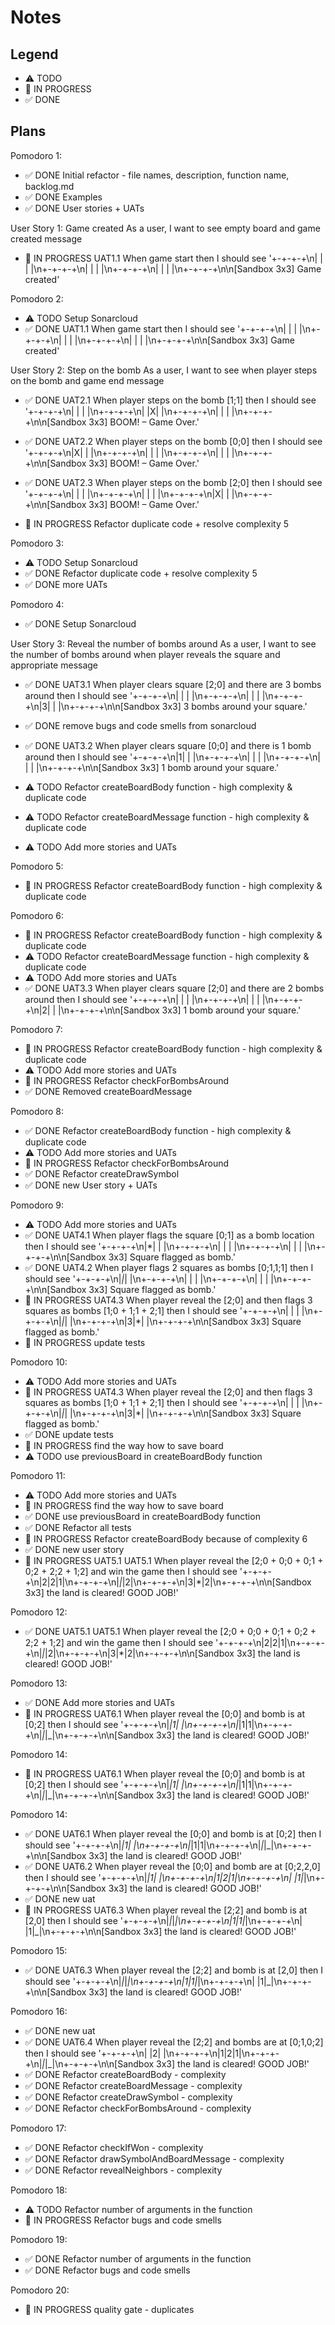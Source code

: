 # Notes

## Legend

- ⚠ TODO
- 🚧 IN PROGRESS
- ✅ DONE

## Plans

Pomodoro 1:

- ✅ DONE Initial refactor - file names, description, function name, backlog.md
- ✅ DONE Examples
- ✅ DONE User stories + UATs

User Story 1: Game created
As a user, I want to see empty board and game created message

- 🚧 IN PROGRESS UAT1.1 When game start then I should see '+-+-+-+\n| | | |\n+-+-+-+\n| | | |\n+-+-+-+\n| | | |\n+-+-+-+\n\n[Sandbox 3x3] Game created'

Pomodoro 2:

- ⚠ TODO Setup Sonarcloud
- ✅ DONE UAT1.1 When game start then I should see '+-+-+-+\n| | | |\n+-+-+-+\n| | | |\n+-+-+-+\n| | | |\n+-+-+-+\n\n[Sandbox 3x3] Game created'

User Story 2: Step on the bomb
As a user, I want to see when player steps on the bomb and game end message

- ✅ DONE UAT2.1 When player steps on the bomb [1;1] then I should see '+-+-+-+\n| | | |\n+-+-+-+\n| |X| |\n+-+-+-+\n| | | |\n+-+-+-+\n\n[Sandbox 3x3] BOOM! – Game Over.'

- ✅ DONE UAT2.2 When player steps on the bomb [0;0] then I should see '+-+-+-+\n|X| | |\n+-+-+-+\n| | | |\n+-+-+-+\n| | | |\n+-+-+-+\n\n[Sandbox 3x3] BOOM! – Game Over.'

- ✅ DONE UAT2.3 When player steps on the bomb [2;0] then I should see '+-+-+-+\n| | | |\n+-+-+-+\n| | | |\n+-+-+-+\n|X| | |\n+-+-+-+\n\n[Sandbox 3x3] BOOM! – Game Over.'

- 🚧 IN PROGRESS Refactor duplicate code + resolve complexity 5

Pomodoro 3:

- ⚠ TODO Setup Sonarcloud
- ✅ DONE Refactor duplicate code + resolve complexity 5
- ✅ DONE more UATs

Pomodoro 4:

- ✅ DONE Setup Sonarcloud

User Story 3: Reveal the number of bombs around
As a user, I want to see the number of bombs around when player reveals the square and appropriate message

- ✅ DONE UAT3.1 When player clears square [2;0] and there are 3 bombs around then I should see '+-+-+-+\n| | | |\n+-+-+-+\n| | | |\n+-+-+-+\n|3| | |\n+-+-+-+\n\n[Sandbox 3x3] 3 bombs around your square.'
- ✅ DONE remove bugs and code smells from sonarcloud

- ✅ DONE UAT3.2 When player clears square [0;0] and there is 1 bomb around then I should see '+-+-+-+\n|1| | |\n+-+-+-+\n| | | |\n+-+-+-+\n| | | |\n+-+-+-+\n\n[Sandbox 3x3] 1 bomb around your square.'

- ⚠ TODO Refactor createBoardBody function - high complexity & duplicate code
- ⚠ TODO Refactor createBoardMessage function - high complexity & duplicate code
- ⚠ TODO Add more stories and UATs

Pomodoro 5:

- 🚧 IN PROGRESS Refactor createBoardBody function - high complexity & duplicate code

Pomodoro 6:

- 🚧 IN PROGRESS Refactor createBoardBody function - high complexity & duplicate code
- ⚠ TODO Refactor createBoardMessage function - high complexity & duplicate code
- ⚠ TODO Add more stories and UATs
- ✅ DONE UAT3.3 When player clears square [2;0] and there are 2 bombs around then I should see '+-+-+-+\n| | | |\n+-+-+-+\n| | | |\n+-+-+-+\n|2| | |\n+-+-+-+\n\n[Sandbox 3x3] 1 bomb around your square.'

Pomodoro 7:

- 🚧 IN PROGRESS Refactor createBoardBody function - high complexity & duplicate code
- ⚠ TODO Add more stories and UATs
- 🚧 IN PROGRESS Refactor checkForBombsAround
- ✅ DONE Removed createBoardMessage

Pomodoro 8:

- ✅ DONE Refactor createBoardBody function - high complexity & duplicate code
- ⚠ TODO Add more stories and UATs
- 🚧 IN PROGRESS Refactor checkForBombsAround
- ✅ DONE Refactor createDrawSymbol
- ✅ DONE new User story + UATs

Pomodoro 9:

- ⚠ TODO Add more stories and UATs
- ✅ DONE UAT4.1 When player flags the square [0;1] as a bomb location then I should see '+-+-+-+\n|\*| | |\n+-+-+-+\n| | | |\n+-+-+-+\n| | | |\n+-+-+-+\n\n[Sandbox 3x3] Square flagged as bomb.'
- ✅ DONE UAT4.2 When player flags 2 squares as bombs [0;1,1;1] then I should see '+-+-+-+\n|_|_| |\n+-+-+-+\n| | | |\n+-+-+-+\n| | | |\n+-+-+-+\n\n[Sandbox 3x3] Square flagged as bomb.'
- 🚧 IN PROGRESS UAT4.3 When player reveal the [2;0] and then flags 3 squares as bombs [1;0 + 1;1 + 2;1] then I should see '+-+-+-+\n| | | |\n+-+-+-+\n|_|_| |\n+-+-+-+\n|3|\*| |\n+-+-+-+\n\n[Sandbox 3x3] Square flagged as bomb.'
- 🚧 IN PROGRESS update tests

Pomodoro 10:

- ⚠ TODO Add more stories and UATs
- 🚧 IN PROGRESS UAT4.3 When player reveal the [2;0] and then flags 3 squares as bombs [1;0 + 1;1 + 2;1] then I should see '+-+-+-+\n| | | |\n+-+-+-+\n|_|_| |\n+-+-+-+\n|3|\*| |\n+-+-+-+\n\n[Sandbox 3x3] Square flagged as bomb.'
- ✅ DONE update tests
- 🚧 IN PROGRESS find the way how to save board
- ⚠ TODO use previousBoard in createBoardBody function

Pomodoro 11:

- ⚠ TODO Add more stories and UATs
- 🚧 IN PROGRESS find the way how to save board
- ✅ DONE use previousBoard in createBoardBody function
- ✅ DONE Refactor all tests
- 🚧 IN PROGRESS Refactor createBoardBody because of complexity 6
- ✅ DONE new user story
- 🚧 IN PROGRESS UAT5.1 UAT5.1 When player reveal the [2;0 + 0;0 + 0;1 + 0;2 + 2;2 + 1;2] and win the game then I should see '+-+-+-+\n|2|2|1|\n+-+-+-+\n|_|_|2|\n+-+-+-+\n|3|\*|2|\n+-+-+-+\n\n[Sandbox 3x3] the land is cleared! GOOD JOB!'

Pomodoro 12:

- ✅ DONE UAT5.1 UAT5.1 When player reveal the [2;0 + 0;0 + 0;1 + 0;2 + 2;2 + 1;2] and win the game then I should see '+-+-+-+\n|2|2|1|\n+-+-+-+\n|_|_|2|\n+-+-+-+\n|3|\*|2|\n+-+-+-+\n\n[Sandbox 3x3] the land is cleared! GOOD JOB!'

Pomodoro 13:

- ✅ DONE Add more stories and UATs
- 🚧 IN PROGRESS UAT6.1 When player reveal the [0;0] and bomb is at [0;2] then I should see
  '+-+-+-+\n|_|1| |\n+-+-+-+\n|_|1|1|\n+-+-+-+\n|_|_|\_|\n+-+-+-+\n\n[Sandbox 3x3] the land is cleared! GOOD JOB!'

Pomodoro 14:

- 🚧 IN PROGRESS UAT6.1 When player reveal the [0;0] and bomb is at [0;2] then I should see
  '+-+-+-+\n|_|1| |\n+-+-+-+\n|_|1|1|\n+-+-+-+\n|_|_|\_|\n+-+-+-+\n\n[Sandbox 3x3] the land is cleared! GOOD JOB!'

Pomodoro 14:

- ✅ DONE UAT6.1 When player reveal the [0;0] and bomb is at [0;2] then I should see
  '+-+-+-+\n|_|1| |\n+-+-+-+\n|_|1|1|\n+-+-+-+\n|_|_|\_|\n+-+-+-+\n\n[Sandbox 3x3] the land is cleared! GOOD JOB!'
- ✅ DONE UAT6.2 When player reveal the [0;0] and bomb are at [0;2,2,0] then I should see '+-+-+-+\n|_|1| |\n+-+-+-+\n|1|2|1|\n+-+-+-+\n| |1|_|\n+-+-+-+\n\n[Sandbox 3x3] the land is cleared! GOOD JOB!'
- ✅ DONE new uat
- 🚧 IN PROGRESS UAT6.3 When player reveal the [2;2] and bomb is at [2,0] then I should see '+-+-+-+\n|_|_|_|\n+-+-+-+\n|1|1|_|\n+-+-+-+\n| |1|\_|\n+-+-+-+\n\n[Sandbox 3x3] the land is cleared! GOOD JOB!'

Pomodoro 15:

- ✅ DONE UAT6.3 When player reveal the [2;2] and bomb is at [2,0] then I should see '+-+-+-+\n|_|_|_|\n+-+-+-+\n|1|1|_|\n+-+-+-+\n| |1|\_|\n+-+-+-+\n\n[Sandbox 3x3] the land is cleared! GOOD JOB!'

Pomodoro 16:

- ✅ DONE new uat
- ✅ DONE UAT6.4 When player reveal the [2;2] and bombs are at [0;1,0;2] then I should see '+-+-+-+\n| |2| |\n+-+-+-+\n|1|2|1|\n+-+-+-+\n|_|_|\_|\n+-+-+-+\n\n[Sandbox 3x3] the land is cleared! GOOD JOB!'
- ✅ DONE Refactor createBoardBody - complexity
- ✅ DONE Refactor createBoardMessage - complexity
- ✅ DONE Refactor createDrawSymbol - complexity
- ✅ DONE Refactor checkForBombsAround - complexity

Pomodoro 17:

- ✅ DONE Refactor checkIfWon - complexity
- ✅ DONE Refactor drawSymbolAndBoardMessage - complexity
- ✅ DONE Refactor revealNeighbors - complexity

Pomodoro 18:

- ⚠ TODO Refactor number of arguments in the function
- 🚧 IN PROGRESS Refactor bugs and code smells

Pomodoro 19:

- ✅ DONE Refactor number of arguments in the function
- ✅ DONE Refactor bugs and code smells

Pomodoro 20:

- 🚧 IN PROGRESS quality gate - duplicates
